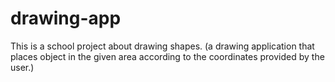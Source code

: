 # drawing-app
This is a school project about drawing shapes.
(a drawing application that places object in the given area according to the coordinates provided by the user.)

